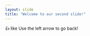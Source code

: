 ```yaml
---
layout: slide
title: "Welcome to our second slide!"
---
```

:+1: like
Use the left arrow to go back!